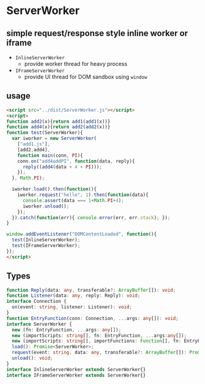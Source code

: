 # ServerWorker
## simple request/response style inline worker or iframe

* `InlineServerWorker`
  - provide worker thread for heavy process
* `IFrameServerWorker`
  - provide UI thread for DOM sandbox using `window`


## usage

```html
<script src="../dist/ServerWorker.js"></script>
<script>
function add2(x){return add1(add1(x))}
function add4(x){return add2(add2(x))}
function test(ServerWorker){
  var iworker = new ServerWorker(
    ["add1.js"],
    [add2,add4],
    function main(conn, PI){
    conn.on("add4addPI", function(data, reply){
      reply((add4(data + 4 + PI)));
    });
  }, Math.PI);

  iworker.load().then(function(){
    iworker.request("hello", 1).then(function(data){
      console.assert(data === 1+Math.PI+4);
      iworker.unload();
    });
  }).catch(function(err){ console.error(err, err.stack); });
}

window.addEventListener("DOMContentLoaded", function(){
  test(InlineServerWorker);
  test(IFrameServerWorker);
});
</script>
```


## Types
```typescript
function Reply(data: any, transferable?: ArrayBuffer[]): void;
function Listener(data: any, reply: Reply): void;
interface Connection {
  on(event: string, listener: Listener): void;
}
function EntryFunction(conn: Connection, ...args: any[]): void;
interface ServerWorker {
  new (fn: EntryFunction, ...args: any[]);
  new (importScripts: string[], fn: EntryFunction, ...args:any[]);
  new (importScripts: string[], importFunctions: Function[], fn: EntryFunction, ...args:any[]);
  load(): Promise<ServerWorker>;
  request(event: string, data: any, transferable?: ArrayBuffer[]): Promise<any>;
  unload(): void;
}
interface InlineServerWorker extends ServerWorker{}
interface IFrameServerWorker extends ServerWorker{}
```
